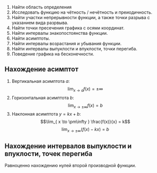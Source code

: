 1) Найти область определения
2) Исследовать функцию на чётность / нечётность и преиодичность.
3) Найти участки непрерывности функции, а также точки разрыва с указанием вида разрвыва.
4) Найти точки пресечения графика с осями координат.
5) Найти интервалы знакопостоянства функции.
6) Найти асимптоты.
7) Найти интервалы возрастания и убывания функции.
8) Найти интервалы выпуклости и впуклости, точки перегиба.
9) Поведение графика на бесконечности.

## Нахождение асимптот
1) Вертикальная асимптота $a$: $$\lim_{ x \to a }f(x) = \pm\infty $$
2)  Горизонтальная асимптота $b$: $$\lim_{ x \to \pm\infty } f(x) = b $$
3) Наклонная асимптота $y=kx+b$: $$\lim_{ x \to \pm\infty } \frac{f(x)}{x} = k$$$$  \lim_{ x \to \pm\infty } (f(x)-kx) = b $$
## Нахождение интервалов выпуклости и впуклости, точек перегиба
Равноценно нахождению нулей второй производной функции.
